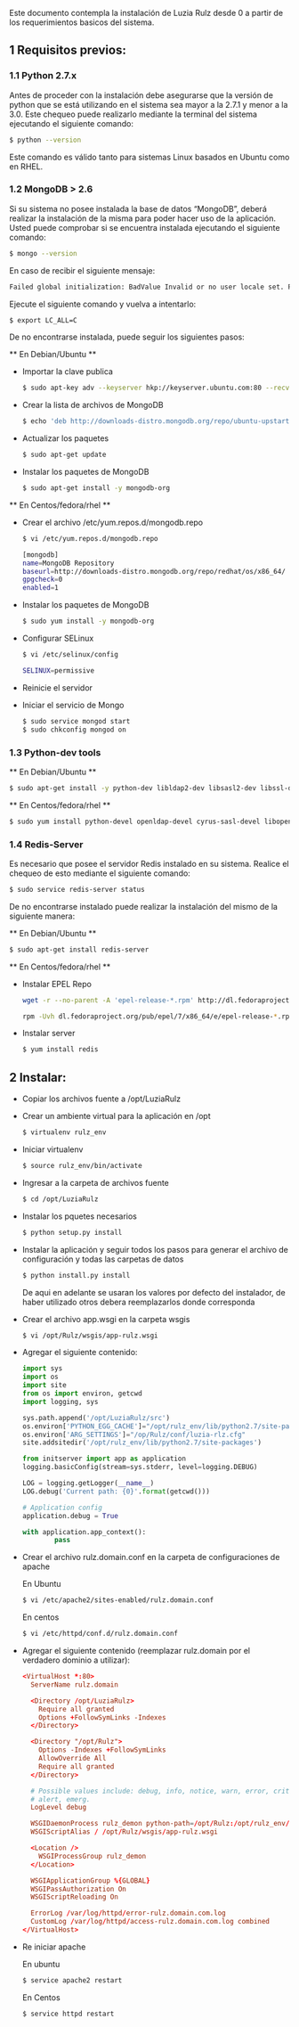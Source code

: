 
Este documento contempla la instalación de Luzia Rulz desde 0 a partir de los requerimientos basicos del sistema.



## 1 Requisitos previos:

### 1.1 Python 2.7.x

  Antes de proceder con la instalación debe asegurarse que la versión de python que se está utilizando en el sistema sea mayor a la 2.7.1 y menor a la 3.0. Este chequeo puede realizarlo mediante la terminal del sistema ejecutando el siguiente comando:

  ```sh
  $ python --version
  ```

  Este comando es válido tanto para sistemas Linux basados en Ubuntu como en RHEL.

### 1.2 MongoDB > 2.6

  Si su sistema no posee instalada la base de datos “MongoDB”, deberá realizar la instalación de la misma para poder hacer uso de la aplicación. Usted puede comprobar si se encuentra instalada ejecutando el siguiente comando:

  ```sh
  $ mongo --version
  ```

  En caso de recibir el siguiente mensaje:

  ```sh
  Failed global initialization: BadValue Invalid or no user locale set. Please ensure LANG and/or LC_* environment variables are set correctly.
  ```

  Ejecute el siguiente comando y vuelva a intentarlo:

  ```sh
  $ export LC_ALL=C
  ```

  De no encontrarse instalada, puede seguir los siguientes pasos:

** En Debian/Ubuntu **

* Importar la clave publica

  ```sh
  $ sudo apt-key adv --keyserver hkp://keyserver.ubuntu.com:80 --recv 7F0CEB10
  ```

* Crear la lista de archivos de MongoDB

  ```sh
  $ echo 'deb http://downloads-distro.mongodb.org/repo/ubuntu-upstart dist 10gen' | sudo tee /etc/apt/sources.list.d/mongodb.list
  ```

* Actualizar los paquetes

  ```sh
  $ sudo apt-get update
  ```

* Instalar los paquetes de MongoDB

  ```sh
  $ sudo apt-get install -y mongodb-org
  ```

** En Centos/fedora/rhel **

* Crear el archivo /etc/yum.repos.d/mongodb.repo

  ```sh
  $ vi /etc/yum.repos.d/mongodb.repo
  ```

    ```sh
  [mongodb]
  name=MongoDB Repository
  baseurl=http://downloads-distro.mongodb.org/repo/redhat/os/x86_64/
  gpgcheck=0
  enabled=1
  ```

* Instalar los paquetes de MongoDB

  ```sh
  $ sudo yum install -y mongodb-org
  ```

* Configurar SELinux

  ```sh
  $ vi /etc/selinux/config
  ```

  ```sh
  SELINUX=permissive
  ```

* Reinicie el servidor

* Iniciar el servicio de Mongo

  ```sh
  $ sudo service mongod start
  $ sudo chkconfig mongod on
  ```

### 1.3 Python-dev tools

** En Debian/Ubuntu **

  ```sh
  $ sudo apt-get install -y python-dev libldap2-dev libsasl2-dev libssl-dev
  ```

** En Centos/fedora/rhel **

  ```sh
  $ sudo yum install python-devel openldap-devel cyrus-sasl-devel libopenssl-devel
  ```


### 1.4 Redis-Server

  Es necesario que posee el servidor Redis instalado en su sistema. Realice el chequeo de esto mediante el siguiente comando:

  ```sh
  $ sudo service redis-server status
  ```

  De no encontrarse instalado puede realizar la instalación del mismo de la siguiente manera:

** En Debian/Ubuntu **

  ```sh
  $ sudo apt-get install redis-server
  ```

** En Centos/fedora/rhel **

* Instalar EPEL Repo

  ```sh
  wget -r --no-parent -A 'epel-release-*.rpm' http://dl.fedoraproject.org/pub/epel/7/x86_64/e/

  rpm -Uvh dl.fedoraproject.org/pub/epel/7/x86_64/e/epel-release-*.rpm
  ```

* Instalar server

  ```sh
  $ yum install redis
  ```

## 2 Instalar:

* Copiar los archivos fuente a /opt/LuziaRulz


* Crear un ambiente virtual para la aplicación en /opt

  ```sh
  $ virtualenv rulz_env
  ```

* Iniciar virtualenv

  ```sh
  $ source rulz_env/bin/activate
  ```
* Ingresar a la carpeta de archivos fuente

  ```sh
  $ cd /opt/LuziaRulz
  ```

* Instalar los pquetes necesarios

  ```sh
  $ python setup.py install
  ```

* Instalar la aplicación y seguir todos los pasos para generar el archivo de configuración y todas las carpetas de datos

  ```sh
  $ python install.py install
  ```

  De aqui en adelante se usaran los valores por defecto del instalador, de haber utilizado otros debera reemplazarlos donde corresponda

* Crear el archivo app.wsgi en la carpeta wsgis

  ```sh
  $ vi /opt/Rulz/wsgis/app-rulz.wsgi
  ```

* Agregar el siguiente contenido:

  ```py
  import sys
  import os
  import site
  from os import environ, getcwd
  import logging, sys

  sys.path.append('/opt/LuziaRulz/src')
  os.environ['PYTHON_EGG_CACHE']="/opt/rulz_env/lib/python2.7/site-packages"
  os.environ['ARG_SETTINGS']="/op/Rulz/conf/luzia-rlz.cfg"
  site.addsitedir('/opt/rulz_env/lib/python2.7/site-packages')

  from initserver import app as application
  logging.basicConfig(stream=sys.stderr, level=logging.DEBUG)

  LOG = logging.getLogger(__name__)
  LOG.debug('Current path: {0}'.format(getcwd()))

  # Application config
  application.debug = True

  with application.app_context():
          pass
  ```

* Crear el archivo rulz.domain.conf en la carpeta de configuraciones de apache

  En Ubuntu
  ```sh
  $ vi /etc/apache2/sites-enabled/rulz.domain.conf
  ```

  En centos
  ```sh
  $ vi /etc/httpd/conf.d/rulz.domain.conf
  ```

* Agregar el siguiente contenido (reemplazar rulz.domain por el verdadero dominio a utilizar):

  ```conf
  <VirtualHost *:80>
    ServerName rulz.domain

    <Directory /opt/LuziaRulz>
      Require all granted
      Options +FollowSymLinks -Indexes
    </Directory>

    <Directory "/opt/Rulz">
      Options -Indexes +FollowSymLinks
      AllowOverride All
      Require all granted
    </Directory>

    # Possible values include: debug, info, notice, warn, error, crit,
    # alert, emerg.
    LogLevel debug

    WSGIDaemonProcess rulz_demon python-path=/opt/Rulz:/opt/rulz_env/lib/python2.7/site-packages user=apache group=apache threads=5
    WSGIScriptAlias / /opt/Rulz/wsgis/app-rulz.wsgi

    <Location />
      WSGIProcessGroup rulz_demon
    </Location>

    WSGIApplicationGroup %{GLOBAL}
    WSGIPassAuthorization On
    WSGIScriptReloading On

    ErrorLog /var/log/httpd/error-rulz.domain.com.log
    CustomLog /var/log/httpd/access-rulz.domain.com.log combined
  </VirtualHost>
  ```

* Re iniciar apache

  En ubuntu
  ```sh
  $ service apache2 restart
  ```

  En Centos
  ```sh
  $ service httpd restart
  ```
